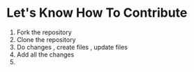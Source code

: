 # Let's Know How To Contribute

1. Fork the repository
2. Clone the repository
3. Do changes , create files , update files
4. Add all the changes 
5. 


